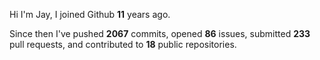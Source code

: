 Hi I'm Jay, I joined Github **11** years ago.

Since then I've pushed **2067** commits, opened **86** issues, submitted **233** pull requests, and contributed to **18** public repositories.
